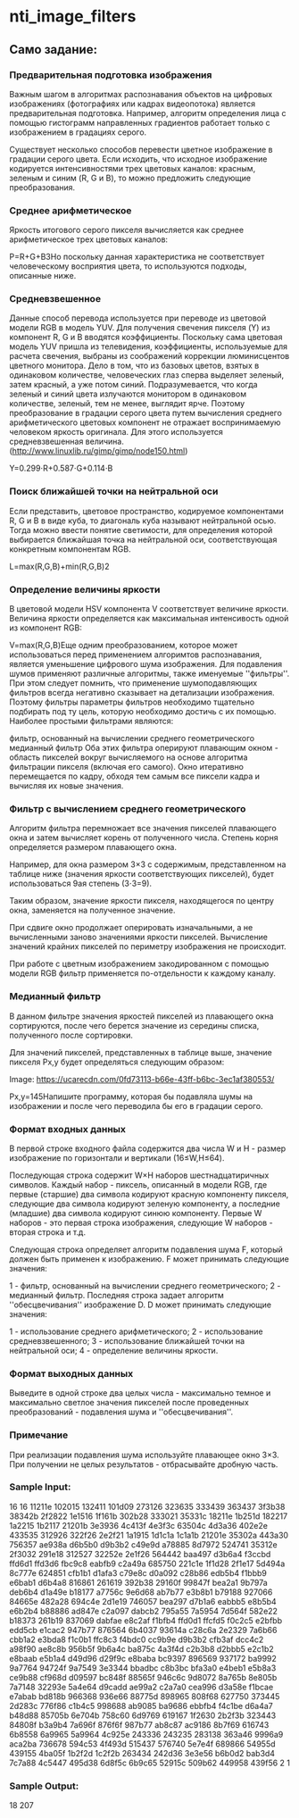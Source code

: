 # nti_image_filters
## Само задание: 

### Предварительная подготовка изображения
Важным шагом в алгоритмах распознавания объектов на цифровых изображениях (фотографиях или кадрах видеопотока) является предварительная подготовка. Например, алгоритм определения лица с помощью гистограмм направленных градиентов работает только с изображением в градациях серого.

Существует несколько способов перевести цветное изображение в градации серого цвета. Если исходить, что исходное изображение кодируется интенсивностями трех цветовых каналов: красным, зеленым и синим (R, G и B), то можно предложить следующие преобразования.

### Среднее арифметическое
Яркость итогового серого пикселя вычисляется как среднее арифметическое трех цветовых каналов:

P=R+G+B3Но поскольку данная характеристика не соответствует человеческому восприятия цвета, то используются подходы, описанные ниже.
### Средневзвешенное
Данные способ перевода используется при переводе из цветовой модели RGB в модель YUV. Для получения свечения пикселя (Y) из компонент R, G и B вводятся коэффициенты. Поскольку сама цветовая модель YUV пришла из телевидения, коэффициенты, используемые для расчета свечения, выбраны из соображений коррекции люминисцентов цветного монитора. Дело в том, что из базовых цветов, взятых в одинаковом количестве, человеческих глаз сперва выделяет зеленый, затем красный, а уже потом синий. Подразумевается, что когда зеленый и синий цвета излучаются монитором в одинаковом количестве, зеленый, тем не менее, выглядит ярче. Поэтому преобразование в градации серого цвета путем вычисления среднего арифметического цветовых компонент не отражает воспринимаемую человеком яркость оригинала. Для этого используется средневзвешенная величина. (http://www.linuxlib.ru/gimp/gimp/node150.html)

Y=0.299⋅R+0.587⋅G+0.114⋅B
### Поиск ближайшей точки на нейтральной оси
Если представить, цветовое пространство, кодируемое компонентами R, G и B в виде куба, то диагональ куба называют нейтральной осью. Тогда можно ввести понятие светимости, для определения которой выбирается ближайшая точка на нейтральной оси, соответствующая конкретным компонентам RGB.

L=max(R,G,B)+min(R,G,B)2
### Определение величины яркости
В цветовой модели HSV компонента V соответствует величине яркости. Величина яркости определяется как максимальная интенсивость одной из компонент RGB:

V=max(R,G,B)Еще одним преобразованием, которое может использоваться перед применением алгоримтов распознавания, является уменьшение цифрового шума изображения. Для подавления шумов применяют различные алгоритмы, также именуемые ''фильтры''. При этом следует помнить, что применение шумоподавляющих фильтров всегда негативно сказывает на детализации изображения. Поэтому фильтры параметры фильтров необходимо тщательно подбирать под ту цель, которую необходимо достичь с их помощью.
Наиболее простыми фильтрами являются:

фильтр, основанный на вычислении среднего геометрического
медианный фильтр
Оба этих фильтра оперируют плавающим окном - область пикселей вокруг вычисляемого на основе алгоритма фильтрации пикселя (включая его самого). Окно итеративно перемещается по кадру, обходя тем самым все пиксели кадра и вычисляя их новые значения.
### Фильтр с вычислением среднего геометрического
Алгоритм фильтра перемножает все значения пикселей плавающего окна и затем вычисляет корень от полученного числа.
Степень корня определяется размером плавающего окна.

Например, для окна размером 3×3 с содержимым, представленном на таблице ниже (значения яркости соответствующих пикселей), будет использоваться 9ая степень (3⋅3=9).



Таким образом, значение яркости пикселя, находящегося по центру окна, заменяется на полученное значение.

При сдвиге окно продолжает оперировать изначальными, а не вычисленными заново значениями яркости пикселей. Вычисление значений крайних пикселей по периметру изображения не происходит.

При работе с цветным изображением закодированном с помощью модели RGB фильтр применяется по-отдельности к каждому каналу.
### Медианный фильтр
В данном фильтре значения яркостей пикселей из плавающего окна сортируются, после чего берется значение из середины списка, полученного после сортировки.

Для значений пикселей, представленных в таблице выше, значение пикселя Px,y будет определяться следующим образом:

Image: https://ucarecdn.com/0fd73113-b66e-43ff-b6bc-3ec1af380553/﻿﻿

Px,y=145Напишите программу, которая бы подавляла шумы на изображении и после чего переводила бы его в градации серого.﻿﻿
### Формат входных данных
В первой строке входного файла содержится два числа W и H - размер изображение по горизонтали и вертикали (16≤W,H≤64).

Последующая строка содержит W×H наборов шестнадцатиричных символов. Каждый набор - пиксель, описанный в модели RGB, где первые (старшие) два символа кодируют красную компоненту пикселя, следующие два символа кодируют зеленую компоненту, а последние (младшие) два символа кодируют синюю компоненту. Первые W наборов - это первая строка изображения, следующие W наборов - вторая строка и т.д.

Следующая строка определяет алгоритм подавления шума F, который должен быть применен к изображению. F может принимать следующие значения:

1 - фильтр, основанный на вычислении среднего геометрического;
2 - медианный фильтр.
Последняя строка задает алгоритм ''обесцвечивания'' изображение D. D может принимать следующие значения:

1 - использование cреднего арифметического;
2 - использование средневзвешенного;
3 - использование ближайшей точки на нейтральной оси;
4 - определение величины яркости.
### Формат выходных данных
Выведите в одной строке два целых числа - максимально темное и максимально светлое значения пикселей после проведенных преобразований - подавления шума и ''обесцвечивания''.

### Примечание
При реализации ﻿подавления шума используйте плавающее окно 3×3. При получении не целых результатов - отбрасывайте дробную часть.﻿

### Sample Input:

16 16
11211e 102015 132411 101d09 273126 323635 333439 363437 3f3b38 38342b 2f2822 1e1516 1f161b 302b28 333021 35331c 18211e 1b251d 182217 1a2215 1b2117 21201b 3e3936 4c413f 4e3f3c 63504c 4d3a36 402e2e 433535 312926 322f26 2e2f21 1a1915 1d1c1a 1c1a1b 21201e 35302a 443a30 756357 ae938a d6b5b0 d9b3b2 c49e9d a78885 8d7972 524741 35312e 2f3032 291e18 312527 32252e 2e1f26 564442 baa497 d3b6a4 f3ccbd ffd6d1 ffd3d6 fbc9c8 eabfb9 c2a49a 685750 221c1e 1f1d28 2f1e17 5d494a 8c777e 624851 cfb1b1 d1afa3 c79e8c d0a092 c28b86 edb5b4 f1bbb9 e6bab1 d6b4a8 816861 261619 392b38 29160f 99847f bea2a1 9b797a deb6b4 d1a49e b18177 a7756c 9e6d68 ab7b77 e3b8b1 b79188 927066 84665e 482a28 694c4e 2d1e19 746057 bea297 d7b1a6 eabbb5 e8b5b4 e6b2b4 b88886 ad847e c2a097 dabcb2 795a55 7a5954 7d564f 582e22 b18373 261b19 837069 dabfae e8c2af f1bfb4 ffd0d1 ffcfd5 f0c2c5 e2bfbb edd5cb e1cac2 947b77 876564 6b4037 93614a c28c6a 2e2329 7a6b66 cbb1a2 e3bda8 f1c0b1 ffc8c3 f4bdc0 cc9b9e d9b3b2 cfb3af dcc4c2 a98f90 ae8c8b 956b5f 9b6a4c ba875c 4a3f4d c2b3b8 d2bbb5 e2c1b2 e8baab e5b1a4 d49d96 d29f9c e8baba bc9397 896569 937172 ba9992 9a7764 94724f 9a7549 3e3344 bbadbc c8b3bc bfa3a0 e4beb1 e5b8a3 ce9b88 cf968d d09597 bc848f 88565f 946c6c 9d8072 8a765b 8e805b 7a7148 32293e 5a4e64 d9cadd ae99a2 c2a7a0 cea996 d3a58e f1bcae e7abab bd818b 966368 936e66 88775d 898965 808f68 627750 373445 2d283c 776f86 c1b4c5 998688 ab9085 ba9686 ebbfb4 f4c1be d6a4a7 b48d88 85705b 6e704b 758c60 6d9769 619167 1f2630 2b2f3b 323443 84808f b3a9b4 7a696f 876f6f 987b77 ab8c87 ac9186 8b7f69 616743 6b8558 6a9965 5a9964 4c925e 243336 243235 283138 363a46 9996a9 aca2ba 736678 594c53 4f493d 515437 576740 5e7e4f 689866 54955d 439155 4ba05f 1b2f2d 1c2f2b 263434 242d36 3e3e56 b6b0d2 bab3d4 7c7a88 4c5447 495d38 6d8f5c 6b9c65 52915c 509b62 449958 439f56
2
1
### Sample Output:

18 207
